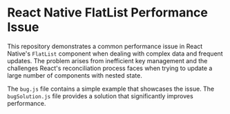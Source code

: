 # React Native FlatList Performance Issue

This repository demonstrates a common performance issue in React Native's `FlatList` component when dealing with complex data and frequent updates.  The problem arises from inefficient key management and the challenges React's reconciliation process faces when trying to update a large number of components with nested state.

The `bug.js` file contains a simple example that showcases the issue.  The `bugSolution.js` file provides a solution that significantly improves performance.